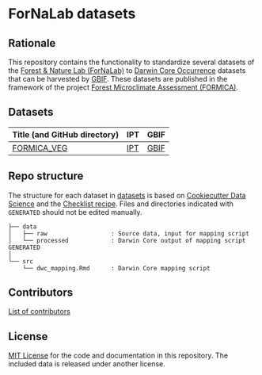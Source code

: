 # ForNaLab datasets

## Rationale

This repository contains the functionality to standardize several datasets of the [Forest & Nature Lab (ForNaLab)](https://www.ugent.be/bw/environment/en/research/fornalab) to [Darwin Core Occurrence](https://www.gbif.org/dataset-classes) datasets that can be harvested by [GBIF](http://www.gbif.org). These datasets are published in the framework of the project [Forest Microclimate Assessment (FORMICA)](https://formica.ugent.be/).

## Datasets

Title (and GitHub directory) | IPT | GBIF
--- | --- | ---
[FORMICA_VEG](https://github.com/inbo/fornalab-datasets/tree/master/datasets/fornalab-formica-wp1-vegetation) | [IPT](https://ipt.inbo.be/manage/resource.do?r=formica_veg) | [GBIF](https://www.gbif.org/dataset/93fb6063-1eb7-463b-abbb-95d828147d19)

## Repo structure

The structure for each dataset in [datasets](datasets) is based on [Cookiecutter Data Science](http://drivendata.github.io/cookiecutter-data-science/) and the [Checklist recipe](https://github.com/trias-project/checklist-recipe). Files and directories indicated with `GENERATED` should not be edited manually.

```
├── data
│   ├── raw                  : Source data, input for mapping script
│   └── processed            : Darwin Core output of mapping script GENERATED
│
└── src
    └── dwc_mapping.Rmd      : Darwin Core mapping script

```

## Contributors

[List of contributors](https://github.com/inbo/fornalab-datasets/graphs/contributors)

## License

[MIT License](LICENSE) for the code and documentation in this repository. The included data is released under another license.
